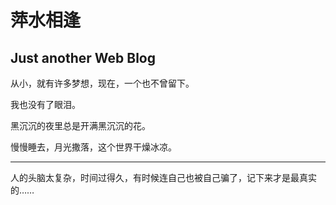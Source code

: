 #  萍水相逢

## Just another Web Blog



从小，就有许多梦想，现在，一个也不曾留下。

我也没有了眼泪。

黑沉沉的夜里总是开满黑沉沉的花。

慢慢睡去，月光撒落，这个世界干燥冰凉。

----

人的头脑太复杂，时间过得久，有时候连自己也被自己骗了，记下来才是最真实的……

